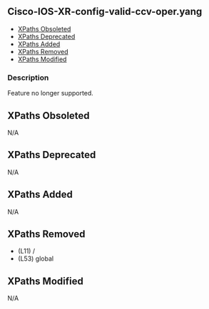 ## Cisco-IOS-XR-config-valid-ccv-oper.yang

- [XPaths Obsoleted](#xpaths-obsoleted)
- [XPaths Deprecated](#xpaths-deprecated)
- [XPaths Added](#xpaths-added)
- [XPaths Removed](#xpaths-removed)
- [XPaths Modified](#xpaths-modified)

### Description

Feature no longer supported.

## XPaths Obsoleted

N/A

## XPaths Deprecated

N/A

## XPaths Added

N/A

## XPaths Removed

- (L11)	/
- (L53)	global

## XPaths Modified

N/A

